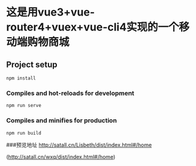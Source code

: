 # 这是用vue3+vue-router4+vuex+vue-cli4实现的一个移动端购物商城

## Project setup
```
npm install
```

### Compiles and hot-reloads for development
```
npm run serve
```

### Compiles and minifies for production
```
npm run build
```


###预览地址
http://satall.cn/Lisbeth/dist/index.html#/home

(http://satall.cn/wxq/dist/index.html#/home)
